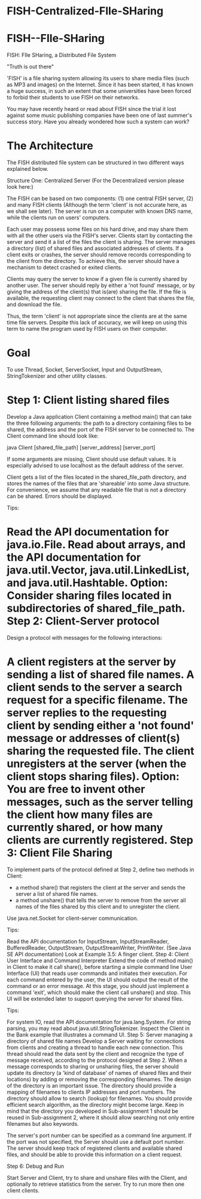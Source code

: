 FISH-Centralized-FIle-SHaring
=============================

FISH--FIle-SHaring
==================

FISH: FIle SHaring, a Distributed File System

"Truth is out there"

'FISH' is a file sharing system allowing its users to share media files (such as MP3 and images) on the Internet. Since it has been started, it has known a huge success, in such an extent that some universities have been forced to forbid their students to use FISH on their networks.

You may have recently heard or read about FISH since the trial it lost against some music publishing companies have been one of last summer's success story. Have you already wondered how such a system can work?


The Architecture
==================

The FISH distributed file system can be structured in two different ways explained below.

Structure One: Centralized Server (For the Decentralized version please look here:)

The FISH can be based on two components: (1) one central FISH server,  (2) and many FISH clients (Although the term 'client' is not accurate here, as we shall see later). The server is run on a computer  with known DNS name, while the clients run on users' computers.

Each user may possess some files on his hard drive, and may share them with all the other users via the FISH's server. Clients start by contacting the server and send it a list of the files the client is sharing. The server manages a directory (list) of shared files and associated addresses of clients. If a client exits or crashes, the server should remove records corresponding to the client from the directory. To achieve this, the server should have a mechanism to detect crashed or exited clients.

Clients may query the server to know if a given file is currently shared by another user. The server should reply by either a 'not found' message, or by giving the address of the client(s) that is(are) sharing the file. If the file is available, the requesting client may connect to the client that shares the file, and download the file.

Thus, the term 'client' is not appropriate since the clients are at the same time file servers. Despite this lack of accuracy, we will keep on using this term to name the program used by FISH users on their computer.

Goal
==================

To use Thread, Socket, ServerSocket, Input and OutputStream, StringTokenizer and other utility classes.

Step 1: Client listing shared files
===
Develop a Java application Client containing a method main() that can take the three following arguments: the path to a directory containing files to be shared, the address and the port of the FISH server to be connected to. The Client command line should look like:

java Client [shared_file_path] [server_address] [server_port]

If some arguments are missing,  Client should use default values. It is especially advised to use localhost as the default address of the server.

Client gets a list of the files located in the shared_file_path directory, and stores the names of the files that are 'shareable' into some Java structure. For convenience, we assume that any readable file that is not a directory can be shared. Errors should be displayed.

Tips:

Read the API documentation for java.io.File.
Read about arrays, and the API documentation for java.util.Vector, java.util.LinkedList, and java.util.Hashtable.
Option:
Consider sharing files located in subdirectories of shared_file_path.
Step 2: Client-Server protocol
==
Design a protocol with messages for the following interactions:

A client registers at the server by sending a list of shared file names.
A client sends to the server a search request for a specific filename.
The server replies to the requesting client by sending either a 'not found' message or addresses of client(s) sharing the requested file.
The client unregisters at the server (when the client stops sharing files).
Option:
You are free to invent other messages, such as the server telling the client how many files are currently shared, or how many clients are currently registered.
Step 3: Client File Sharing
====
To implement parts of the protocol defined at Step 2, define two methods in Client: 
- a method share() that registers the client at the server and sends the server a list of shared file names. 
- a method unshare() that tells the server to remove from the server all names of the files shared by this client and to unregister the client.

Use java.net.Socket for client-server communication.

Tips:

Read the API documentation for InputStream, InputStreamReader, BufferedReader, OutputStream, OutputStreamWriter, PrintWriter. (See Java SE API documentation)
Look at Example 3.5: A finger client.
Step 4: Client User Interface and Command Interpreter
Extend the code of method main() in Client to make it call share(), before starting a simple command line User Interface (UI) that reads user commands and initiates their execution. For each command entered by the user, the UI should output the result of the command or an error message. At this stage, you should just implement a command 'exit', which should make the client call unshare() and stop. This UI will be extended later to support querying the server for shared files.

Tips:

For system IO, read the API documentation for java.lang.System.
For string parsing, you may read about java.util.StringTokenizer.
Inspect the Client in the Bank example that  illustrates a command UI.
Step 5: Server managing a directory of shared file names
Develop a Server waiting for connections from clients and creating a thread to handle each new connection. This thread should read the data sent by the client and recognize the type of message received, according to the protocol designed at Step 2. When a message corresponds to sharing or unsharing files, the server should update its directory (a 'kind of database' of names of shared files and their locations) by adding or removing the corresponding filenames. 
The design of the directory is an important issue. The directory  should provide a mapping of filenames to clients IP addresses and port numbers. The directory should allow to search (lookup) for filenames. You should provide efficient search algorithm, as the directory might become large. Keep in mind that the directory you developed in Sub-assignment 1 should be reused in Sub-assignment 2, where it should allow searching not only entire filenames but also keywords.

The server's port number can be specified as a command line argument. If the port was not specified, the Server should use a default port number. The server should keep track of registered clients and available shared files, and should be able to provide this information on a client request.

Step 6: Debug and Run

Start Server and Client, try to share and unshare files with the Client, and optionally to retrieve statistics from the server. Try to run more then one client clients.
